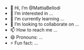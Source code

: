 - 👋 Hi, I’m @MattiaBellodi
- 👀 I’m interested in ...
- 🌱 I’m currently learning ...
- 💞️ I’m looking to collaborate on ...
- 📫 How to reach me ...
- 😄 Pronouns: ...
- ⚡ Fun fact: ...

<!---
MattiaBellodi/MattiaBellodi is a ✨ special ✨ repository because its `README.md` (this file) appears on your GitHub profile.
You can click the Preview link to take a look at your changes.
--->
